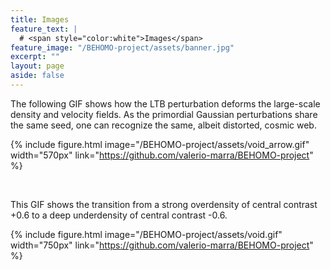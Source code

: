 ```yaml
---
title: Images
feature_text: |
  # <span style="color:white">Images</span>
feature_image: "/BEHOMO-project/assets/banner.jpg"
excerpt: ""
layout: page
aside: false
---
```


The following GIF shows how the LTB perturbation deforms the large-scale density and velocity fields. As the primordial Gaussian perturbations share the same seed, one can recognize the same, albeit distorted, cosmic web.

{% include figure.html image="/BEHOMO-project/assets/void_arrow.gif" width="570px" link="https://github.com/valerio-marra/BEHOMO-project" %}

<br/>

This GIF shows the transition from a strong overdensity of central contrast +0.6 to a deep underdensity of central contrast -0.6.

{% include figure.html image="/BEHOMO-project/assets/void.gif" width="750px" link="https://github.com/valerio-marra/BEHOMO-project" %}